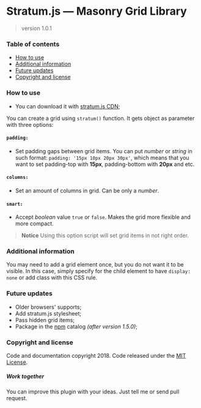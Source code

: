 # Stratum.js — Masonry Grid Library

> version 1.0.1

### Table of contents

 - [How to use](https://github.com/zaxoavoki/stratum.js#how-to-use)
 - [Additional information](https://github.com/zaxoavoki/stratum.js#additional-information)
 - [Future updates](https://github.com/zaxoavoki/stratum.js#future-updates)
 - [Copyright and license](https://github.com/zaxoavoki/stratum.js#copyright-and-license)

### How to use

 - You can download it with [stratum.js CDN](https://cdn.rawgit.com/zaxoavoki/stratum.js/31373231/dist/stratum.min.js);

You can create a grid using `stratum()` function. It gets object as
parameter with three options:

#### `padding:`

 - Set padding gaps between grid items. You can put *number* or *string* in such format: `padding: '15px 10px 20px 30px'`, which means 
 that you want to set padding-top with **15px**, padding-bottom with **20px** and etc.
 
#### `columns:`

 - Set an amount of columns in grid. Can be only a *number*.

#### `smart:`

 -  Accept *boolean* value `true` or `false`. Makes the grid more flexible and more compact.
 > **Notice** Using this option script will set grid items in not right order. 

### Additional information
 
 You may need to add a grid element once, but you do not want it to be visible. In this case, simply specify for the child element to have `display: none` or add class with this CSS rule.
 
### Future updates
 
 - Older browsers' supports;
 - Add stratum.js stylesheet;
 - Pass hidden grid items;
 - Package in the [npm](https://www.npmjs.com/) catalog *(after version 1.5.0)*;

### Copyright and license

Code and documentation copyright 2018. Code released under the [MIT License](https://en.wikipedia.org/wiki/MIT_License).

##### Work together

You can improve this plugin with your ideas. Just tell me or send pull request.